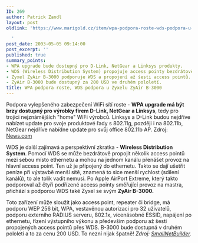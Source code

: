```yaml
---
ID: 269
author: Patrick Zandl
layout: post
oldlink: 'https://www.marigold.cz/item/wpa-podpora-roste-wds-podpora-u-zyxelu-zyair-b-3000

  '
post_date: 2003-05-05 09:14:00
post_excerpt: ''
published: true
summary_points:
- WPA upgrade bude dostupný pro D-Link, NetGear a Linksys produkty.
- WDS (Wireless Distribution System) propojuje access pointy bezdrátově.
- Zyxel ZyAir B-3000 podporuje WDS a propojení až šesti access pointů.
- ZyAir B-3000 bude dostupný za 200 USD ve druhém pololetí.
title: WPA podpora roste, WDS podpora u Zyxelu ZyAir B-3000
---
```


<p>
Podpora vylepšeného zabezpečení WiFi sítí roste - <STRONG>WPA upgrade má být brzy dostupný pro výrobky firem D-Link, NetGear a Linksys</STRONG>, tedy pro trojici nejznámějších "home" WiFi výrobců. Linksys a D-Link budou nejdříve nabízet update pro svoje produktové řady s 802.11g, později i na 802.11b, NetGear nejdříve nabídne update pro svůj office 802.11b AP. Zdroj: <A href="http://news.com.com/2100-1013_3-999343.html" target=_blank>News.com</A></p>

<p>
WDS je další zajímavá a perspektivní zkratka - <STRONG>Wireless Distribution System</STRONG>. Pomocí WDS se může bezdrátově propojit několik access pointů mezi sebou místo ethernetu a mohou na jednom kanálu přenášet provoz na hlavní access point. Ten už je připojený do ethernetu. Takto se dají ušetřit peníze při výstavbě menší sítě, znamená to sice menší rychlost (sdílení kanálů), to ale tolik vadit nemusí. Po Apple AirPort Extreme, který takto podporoval až čtyři podřízené access pointy směřující provoz na mastra, přichází s podporou WDS také Zyxel se svým <STRONG>ZyAir B-3000.</STRONG> </p>

<p>
Toto zařízení může sloužit jako access point, repeater&#160;či bridge, má podporu WEP 256 bit, WPA, vestavěnou autorizaci pro 32 uživatelů, podporu externího RADIUS serveru, 802.1x, vícenásobné ESSID, napájení po ethernetu, řízení výstupního výkonu a především podporu až šesti propojených access pointů přes WDS. B-3000 bude dostupná v druhém pololetí a to za cenu 200 USD. To nezní nijak špatně! <EM>Zdroj: </EM><A href="http://www.smallnetbuilder.com/News_story_187.php" target=_blank><EM>SmallNetBuilder</EM></A><EM>.</EM></p>